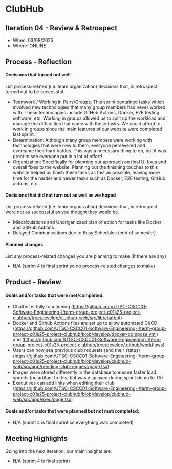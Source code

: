 # ClubHub

## Iteration 04 - Review & Retrospect

 * When: 03/08/2025
 * Where: ONLINE

## Process - Reflection

#### Decisions that turned out well

List process‑related (i.e. team organization) decisions that, in retrospect, turned out to be successful.

* Teamwork / Working in Pairs/Groups: This sprint contained tasks which involved new technologies that many group members had never worked with. These technologies include GitHub Actions, Docker, E2E testing software, etc. Working in groups allowed us to split up the workload and manage the difficulties that came with these tasks. We could afford to work in groups since the main features of our website were completed last sprint.
* Determination: Although many group members were working with technologies that were new to them, everyone persevered and overcame their hard battles. This was a necessary thing to do, but it was great to see everyone put in a lot of effort!
* Organization: Specifically for planning our approach on final UI fixes and overall fixes to the website. Planning out the finishing touches to this website helped us finish these tasks as fast as possible, leaving more time for the harder and newer tasks such as Docker, E2E testing, GitHub actions, etc. 

#### Decisions that did not turn out as well as we hoped

List process‑related (i.e. team organization) decisions that, in retrospect, were not as successful as you thought they would be.

* Miscalculations and Unoriganizaed plan of action for tasks like Docker and GitHub Actions
* Delayed Communications due to Busy Schedules (end of semester)

#### Planned changes

List any process‑related changes you are planning to make (if there are any)

 * N/A (sprint 4 is final sprint so no process-related changes to make)

## Product - Review

#### Goals and/or tasks that were met/completed:

* Chatbot is fully functioning (https://github.com/UTSC-CSCC01-Software-Engineering-I/term-group-project-c01s25-project-clubhub/tree/develop/clubhub-web/src/lib/chatbot)
* Docker and Github Actions files are set up to allow automated CI/CD (https://github.com/UTSC-CSCC01-Software-Engineering-I/term-group-project-c01s25-project-clubhub/blob/develop/docker-compose.yml) and (https://github.com/UTSC-CSCC01-Software-Engineering-I/term-group-project-c01s25-project-clubhub/tree/develop/.github/workflows)
* Users can now see previous club requests (and their status) (https://github.com/UTSC-CSCC01-Software-Engineering-I/term-group-project-c01s25-project-clubhub/blob/develop/clubhub-web/src/app/pending-club-request/page.tsx)
* Images were stored differently in the database to ensure faster load speeds (no artifact to this, but was displayed during sprint demo to TA)
* Executives can add links when editing their club (https://github.com/UTSC-CSCC01-Software-Engineering-I/term-group-project-c01s25-project-clubhub/blob/develop/clubhub-web/src/app/exec/page.tsx)

#### Goals and/or tasks that were planned but not met/completed:

* N/A (sprint 4 is final sprint so everything was completed)

## Meeting Highlights

Going into the next iteration, our main insights are:

* N/A (sprint 4 is final sprint)
